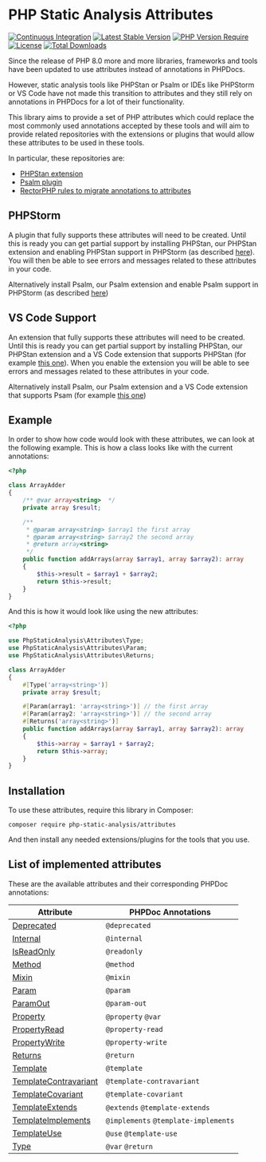 # PHP Static Analysis Attributes

[![Continuous Integration](https://github.com/php-static-analysis/attributes/workflows/All%20Tests/badge.svg)](https://github.com/php-static-analysis/attributes/actions)
[![Latest Stable Version](https://poser.pugx.org/php-static-analysis/attributes/v/stable)](https://packagist.org/packages/php-static-analysis/attributes)
[![PHP Version Require](http://poser.pugx.org/php-static-analysis/attributes/require/php)](https://packagist.org/packages/php-static-analysis/attributes)
[![License](https://poser.pugx.org/php-static-analysis/attributes/license)](https://github.com/php-static-analysis/attributes/blob/main/LICENSE)
[![Total Downloads](https://poser.pugx.org/php-static-analysis/attributes/downloads)](https://packagist.org/packages/php-static-analysis/attributes/stats)

Since the release of PHP 8.0 more and more libraries, frameworks and tools have been updated to use attributes instead of annotations in PHPDocs.

However, static analysis tools like PHPStan or Psalm or IDEs like PHPStorm or VS Code have not made this transition to attributes and they still rely on annotations in PHPDocs for a lot of their functionality.

This library aims to provide a set of PHP attributes which could replace the most commonly used annotations accepted by these tools and will aim to provide related repositories with the extensions or plugins that would allow these attributes to be used in these tools.

In particular, these repositories are:

- [PHPStan extension](https://github.com/php-static-analysis/phpstan-extension)
- [Psalm plugin](https://github.com/php-static-analysis/psalm-plugin)
- [RectorPHP rules to migrate annotations to attributes](https://github.com/php-static-analysis/rector-rule)

## PHPStorm
A plugin that fully supports these attributes will need to be created. Until this is ready you can get partial support by installing PHPStan, our PHPStan extension and enabling PHPStan support in PHPStorm (as described [here](https://www.jetbrains.com/help/phpstorm/using-phpstan.html)). You will then be able to see errors and messages related to these attributes in your code.

Alternatively install Psalm, our Psalm extension and enable Psalm support in PHPStorm (as described [here](https://www.jetbrains.com/help/phpstorm/using-psalm.html))

## VS Code Support
An extension that fully supports these attributes will need to be created. Until this is ready you can get partial support by installing PHPStan, our PHPStan extension and a VS Code extension that supports PHPStan (for example [this one](https://github.com/SanderRonde/phpstan-vscode)). When you enable the extension you will be able to see errors and messages related to these attributes in your code.

Alternatively install Psalm, our Psalm extension and a VS Code extension that supports Psam (for example [this one](https://github.com/psalm/psalm-vscode-plugin)) 

## Example

In order to show how code would look with these attributes, we can look at the following example. This is how a class looks like with the current annotations:

```php
<?php

class ArrayAdder
{
    /** @var array<string>  */
    private array $result;

    /**
     * @param array<string> $array1 the first array
     * @param array<string> $array2 the second array
     * @return array<string>
     */
    public function addArrays(array $array1, array $array2): array
    {
        $this->result = $array1 + $array2;
        return $this->result;
    }
}
```

And this is how it would look like using the new attributes:

```php
<?php

use PhpStaticAnalysis\Attributes\Type;
use PhpStaticAnalysis\Attributes\Param;
use PhpStaticAnalysis\Attributes\Returns;

class ArrayAdder
{
    #[Type('array<string>')]
    private array $result;

    #[Param(array1: 'array<string>')] // the first array
    #[Param(array2: 'array<string>')] // the second array
    #[Returns('array<string>')]
    public function addArrays(array $array1, array $array2): array
    {
        $this->array = $array1 + $array2;
        return $this->array;
    }
}
```

## Installation

To use these attributes, require this library in Composer:

```
composer require php-static-analysis/attributes
```

And then install any needed extensions/plugins for the tools that you use.

## List of implemented attributes

These are the available attributes and their corresponding PHPDoc annotations:

| Attribute                                             | PHPDoc Annotations                   |
|-------------------------------------------------------|--------------------------------------|
| [Deprecated](doc/Deprecated.md)                       | `@deprecated`                        |
| [Internal](doc/Internal.md)                           | `@internal`                          |
| [IsReadOnly](doc/IsReadOnly.md)                       | `@readonly`                          |
| [Method](doc/Method.md)                               | `@method`                            |
| [Mixin](doc/Mixin.md)                                 | `@mixin`                             |
| [Param](doc/Param.md)                                 | `@param`                             |
| [ParamOut](doc/ParamOut.md)                           | `@param-out`                         |
| [Property](doc/Property.md)                           | `@property` `@var`                   |
| [PropertyRead](doc/PropertyRead.md)                   | `@property-read`                     |
| [PropertyWrite](doc/PropertyWrite.md)                 | `@property-write`                    |
| [Returns](doc/Returns.md)                             | `@return`                            |
| [Template](doc/Template.md)                           | `@template`                          |
| [TemplateContravariant](doc/TemplateContravariant.md) | `@template-contravariant`            |
| [TemplateCovariant](doc/TemplateCovariant.md)         | `@template-covariant`                |
| [TemplateExtends](doc/TemplateExtends.md)             | `@extends` `@template-extends`       |
| [TemplateImplements](doc/TemplateImplements.md)       | `@implements` `@template-implements` |
| [TemplateUse](doc/TemplateUse.md)                     | `@use` `@template-use`               |
| [Type](doc/Type.md)                                   | `@var` `@return`                     |

